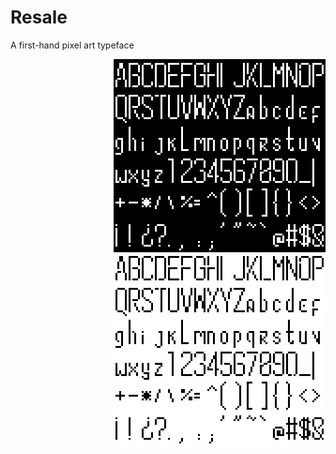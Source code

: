 # Resale
A first-hand pixel art typeface

<picture >
  <source media="(prefers-color-scheme: dark)" srcset="resale-dark.png">
  <source media="(prefers-color-scheme: light)" srcset="resale-light.png">
  <img align="right" alt="Specifying the theme an image is shown to" src="resale-dark.png#gh-dark-mode-only"><img align="right" alt="Specifying the theme an image is shown to" src="resale-light.png#gh-light-mode-only">
</picture>

